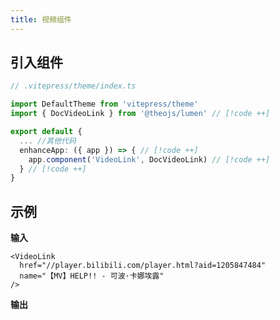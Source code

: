 ```yaml
---
title: 视频组件
---
```


## 引入组件

```ts
// .vitepress/theme/index.ts

import DefaultTheme from 'vitepress/theme'
import { DocVideoLink } from '@theojs/lumen' // [!code ++]

export default {
  ... //其他代码
  enhanceApp: ({ app }) => { // [!code ++]
    app.component('VideoLink', DocVideoLink) // [!code ++]
  } // [!code ++]
}
```

## 示例

**输入**

```vue-html
<VideoLink
  href="//player.bilibili.com/player.html?aid=1205847484"
  name="【MV】HELP!! - 可波·卡娜埃露"
/>
```

**输出**

<VideoLink
  href="//player.bilibili.com/player.html?aid=1205847484"
  name="【MV】HELP!! - 可波·卡娜埃露"
/>
